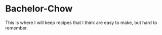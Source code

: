 Bachelor-Chow 
=============

This is where I will keep recipes that I think are easy to make, but hard to remember. 

